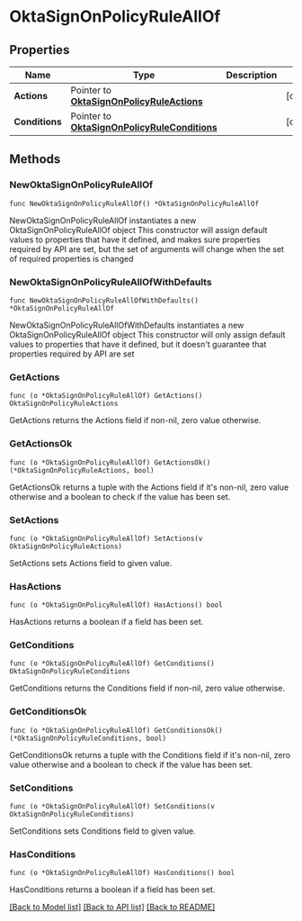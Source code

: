 # OktaSignOnPolicyRuleAllOf

## Properties

Name | Type | Description | Notes
------------ | ------------- | ------------- | -------------
**Actions** | Pointer to [**OktaSignOnPolicyRuleActions**](OktaSignOnPolicyRuleActions.md) |  | [optional] 
**Conditions** | Pointer to [**OktaSignOnPolicyRuleConditions**](OktaSignOnPolicyRuleConditions.md) |  | [optional] 

## Methods

### NewOktaSignOnPolicyRuleAllOf

`func NewOktaSignOnPolicyRuleAllOf() *OktaSignOnPolicyRuleAllOf`

NewOktaSignOnPolicyRuleAllOf instantiates a new OktaSignOnPolicyRuleAllOf object
This constructor will assign default values to properties that have it defined,
and makes sure properties required by API are set, but the set of arguments
will change when the set of required properties is changed

### NewOktaSignOnPolicyRuleAllOfWithDefaults

`func NewOktaSignOnPolicyRuleAllOfWithDefaults() *OktaSignOnPolicyRuleAllOf`

NewOktaSignOnPolicyRuleAllOfWithDefaults instantiates a new OktaSignOnPolicyRuleAllOf object
This constructor will only assign default values to properties that have it defined,
but it doesn't guarantee that properties required by API are set

### GetActions

`func (o *OktaSignOnPolicyRuleAllOf) GetActions() OktaSignOnPolicyRuleActions`

GetActions returns the Actions field if non-nil, zero value otherwise.

### GetActionsOk

`func (o *OktaSignOnPolicyRuleAllOf) GetActionsOk() (*OktaSignOnPolicyRuleActions, bool)`

GetActionsOk returns a tuple with the Actions field if it's non-nil, zero value otherwise
and a boolean to check if the value has been set.

### SetActions

`func (o *OktaSignOnPolicyRuleAllOf) SetActions(v OktaSignOnPolicyRuleActions)`

SetActions sets Actions field to given value.

### HasActions

`func (o *OktaSignOnPolicyRuleAllOf) HasActions() bool`

HasActions returns a boolean if a field has been set.

### GetConditions

`func (o *OktaSignOnPolicyRuleAllOf) GetConditions() OktaSignOnPolicyRuleConditions`

GetConditions returns the Conditions field if non-nil, zero value otherwise.

### GetConditionsOk

`func (o *OktaSignOnPolicyRuleAllOf) GetConditionsOk() (*OktaSignOnPolicyRuleConditions, bool)`

GetConditionsOk returns a tuple with the Conditions field if it's non-nil, zero value otherwise
and a boolean to check if the value has been set.

### SetConditions

`func (o *OktaSignOnPolicyRuleAllOf) SetConditions(v OktaSignOnPolicyRuleConditions)`

SetConditions sets Conditions field to given value.

### HasConditions

`func (o *OktaSignOnPolicyRuleAllOf) HasConditions() bool`

HasConditions returns a boolean if a field has been set.


[[Back to Model list]](../README.md#documentation-for-models) [[Back to API list]](../README.md#documentation-for-api-endpoints) [[Back to README]](../README.md)



